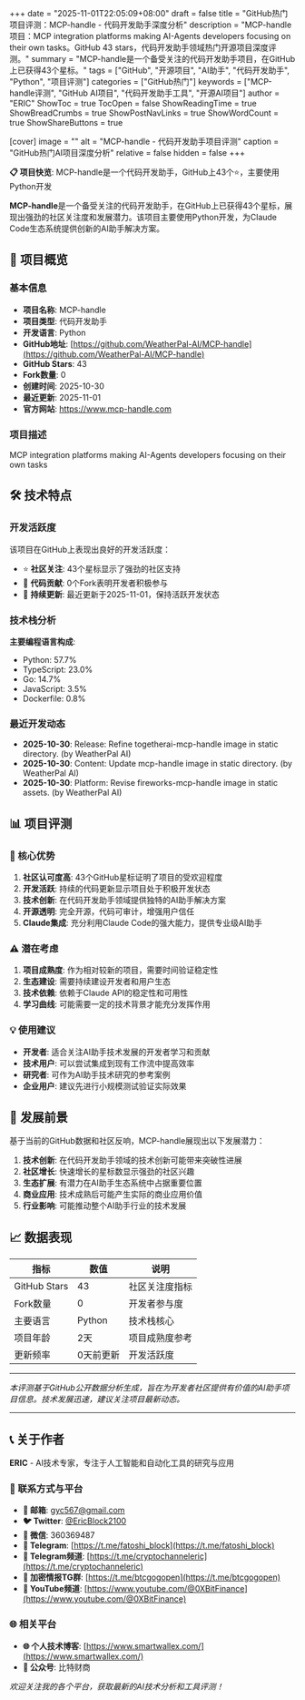 +++
date = "2025-11-01T22:05:09+08:00"
draft = false
title = "GitHub热门项目评测：MCP-handle - 代码开发助手深度分析"
description = "MCP-handle项目：MCP integration platforms making AI-Agents developers focusing on their own tasks。GitHub 43 stars，代码开发助手领域热门开源项目深度评测。"
summary = "MCP-handle是一个备受关注的代码开发助手项目，在GitHub上已获得43个星标。"
tags = ["GitHub", "开源项目", "AI助手", "代码开发助手", "Python", "项目评测"]
categories = ["GitHub热门"]
keywords = ["MCP-handle评测", "GitHub AI项目", "代码开发助手工具", "开源AI项目"]
author = "ERIC"
ShowToc = true
TocOpen = false
ShowReadingTime = true
ShowBreadCrumbs = true
ShowPostNavLinks = true
ShowWordCount = true
ShowShareButtons = true

[cover]
image = ""
alt = "MCP-handle - 代码开发助手项目评测"
caption = "GitHub热门AI项目深度分析"
relative = false
hidden = false
+++

**📋 项目快览**: MCP-handle是一个代码开发助手，GitHub上43个⭐，主要使用Python开发

**MCP-handle**是一个备受关注的代码开发助手，在GitHub上已获得43个星标，展现出强劲的社区关注度和发展潜力。该项目主要使用Python开发，为Claude Code生态系统提供创新的AI助手解决方案。

## 🎯 项目概览

### 基本信息
- **项目名称**: MCP-handle
- **项目类型**: 代码开发助手
- **开发语言**: Python
- **GitHub地址**: [https://github.com/WeatherPal-AI/MCP-handle](https://github.com/WeatherPal-AI/MCP-handle)
- **GitHub Stars**: 43
- **Fork数量**: 0
- **创建时间**: 2025-10-30
- **最近更新**: 2025-11-01
- **官方网站**: https://www.mcp-handle.com

### 项目描述
MCP integration platforms making AI-Agents developers focusing on their own tasks

## 🛠️ 技术特点

### 开发活跃度
该项目在GitHub上表现出良好的开发活跃度：
- ⭐ **社区关注**: 43个星标显示了强劲的社区支持
- 🔄 **代码贡献**: 0个Fork表明开发者积极参与
- 📅 **持续更新**: 最近更新于2025-11-01，保持活跃开发状态

### 技术栈分析

**主要编程语言构成**:
- Python: 57.7%
- TypeScript: 23.0%
- Go: 14.7%
- JavaScript: 3.5%
- Dockerfile: 0.8%


### 最近开发动态
- **2025-10-30**: Release: Refine togetherai-mcp-handle image in static directory. (by WeatherPal AI)
- **2025-10-30**: Content: Update mcp-handle image in static directory. (by WeatherPal AI)
- **2025-10-30**: Platform: Revise fireworks-mcp-handle image in static assets. (by WeatherPal AI)


## 📊 项目评测

### 🎯 核心优势
1. **社区认可度高**: 43个GitHub星标证明了项目的受欢迎程度
2. **开发活跃**: 持续的代码更新显示项目处于积极开发状态
3. **技术创新**: 在代码开发助手领域提供独特的AI助手解决方案
4. **开源透明**: 完全开源，代码可审计，增强用户信任
5. **Claude集成**: 充分利用Claude Code的强大能力，提供专业级AI助手

### ⚠️ 潜在考虑
1. **项目成熟度**: 作为相对较新的项目，需要时间验证稳定性
2. **生态建设**: 需要持续建设开发者和用户生态
3. **技术依赖**: 依赖于Claude API的稳定性和可用性
4. **学习曲线**: 可能需要一定的技术背景才能充分发挥作用

### 💡 使用建议
- **开发者**: 适合关注AI助手技术发展的开发者学习和贡献
- **技术用户**: 可以尝试集成到现有工作流中提高效率
- **研究者**: 可作为AI助手技术研究的参考案例
- **企业用户**: 建议先进行小规模测试验证实际效果

## 🔮 发展前景

基于当前的GitHub数据和社区反响，MCP-handle展现出以下发展潜力：

1. **技术创新**: 在代码开发助手领域的技术创新可能带来突破性进展
2. **社区增长**: 快速增长的星标数显示强劲的社区兴趣
3. **生态扩展**: 有潜力在AI助手生态系统中占据重要位置
4. **商业应用**: 技术成熟后可能产生实际的商业应用价值
5. **行业影响**: 可能推动整个AI助手行业的技术发展

## 📈 数据表现

| 指标 | 数值 | 说明 |
|------|------|------|
| GitHub Stars | 43 | 社区关注度指标 |
| Fork数量 | 0 | 开发者参与度 |
| 主要语言 | Python | 技术栈核心 |
| 项目年龄 | 2天 | 项目成熟度参考 |
| 更新频率 | 0天前更新 | 开发活跃度 |

---

*本评测基于GitHub公开数据分析生成，旨在为开发者社区提供有价值的AI助手项目信息。技术发展迅速，建议关注项目最新动态。*

---

## 📞 关于作者

**ERIC** - AI技术专家，专注于人工智能和自动化工具的研究与应用

### 🔗 联系方式与平台

- **📧 邮箱**: [gyc567@gmail.com](mailto:gyc567@gmail.com)
- **🐦 Twitter**: [@EricBlock2100](https://twitter.com/EricBlock2100)
- **💬 微信**: 360369487
- **📱 Telegram**: [https://t.me/fatoshi_block](https://t.me/fatoshi_block)
- **📢 Telegram频道**: [https://t.me/cryptochanneleric](https://t.me/cryptochanneleric)
- **👥 加密情报TG群**: [https://t.me/btcgogopen](https://t.me/btcgogopen)
- **🎥 YouTube频道**: [https://www.youtube.com/@0XBitFinance](https://www.youtube.com/@0XBitFinance)

### 🌐 相关平台

- **🌐 个人技术博客**: [https://www.smartwallex.com/](https://www.smartwallex.com/)
- **📖 公众号**: 比特财商

*欢迎关注我的各个平台，获取最新的AI技术分析和工具评测！*
